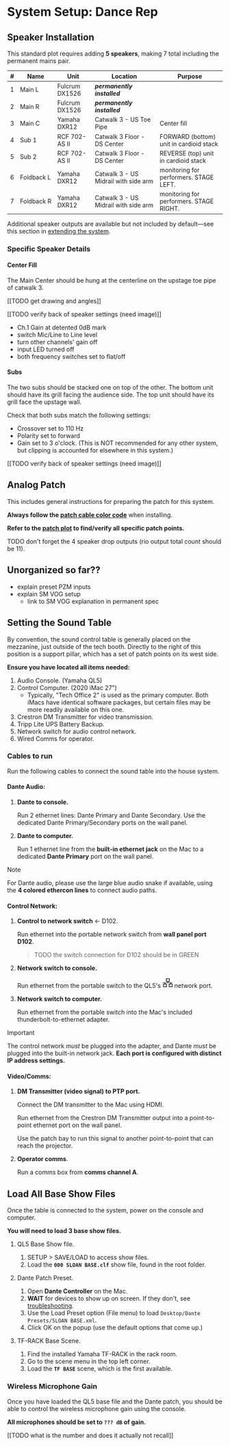 # System Setup: Dance Rep

## Speaker Installation

This standard plot requires adding **5 speakers**, making 7 total including the permanent mains pair.

| #   | Name            | Unit           | Location                             | Purpose                                 |
| --- | --------------- | -------------- | ------------------------------------ | --------------------------------------- |
| 1   | Main&nbsp;L     | Fulcrum DX1526 | **_permanently installed_**          |                                         |
| 2   | Main&nbsp;R     | Fulcrum DX1526 | **_permanently installed_**          |                                         |
| 3   | Main&nbsp;C     | Yamaha DXR12   | Catwalk 3 - US Toe Pipe              | Center fill                             |
| 4   | Sub&nbsp;1      | RCF 702-AS II  | Catwalk 3 Floor - DS Center          | FORWARD (bottom) unit in cardioid stack |
| 5   | Sub&nbsp;2      | RCF 702-AS II  | Catwalk 3 Floor - DS Center          | REVERSE (top) unit in cardioid stack    |
| 6   | Foldback&nbsp;L | Yamaha DXR12   | Catwalk 3 - US Midrail with side arm | monitoring for performers. STAGE LEFT.  |
| 7   | Foldback&nbsp;R | Yamaha DXR12   | Catwalk 3 - US Midrail with side arm | monitoring for performers. STAGE RIGHT. |

Additional speaker outputs are available but not included by default—see this section in [extending the system](extending.md#add-floor-wedge-stage-monitors).

### Specific Speaker Details

#### Center Fill

The Main Center should be hung at the centerline on the upstage toe pipe of catwalk 3.

[[TODO get drawing and angles]]

[[TODO verify back of speaker settings (need image)]]

- Ch.1 Gain at detented 0dB mark
- switch Mic/Line to Line level
- turn other channels' gain off
- input LED turned off
- both frequency switches set to flat/off

#### Subs

The two subs should be stacked one on top of the other. The bottom unit should have its grill facing the audience side. The top unit should have its grill face the upstage wall.

Check that both subs match the following settings:

- Crossover set to 110 Hz
- Polarity set to forward
- Gain set to 3 o'clock. (This is NOT recommended for any other system, but clipping is accounted for elsewhere in this system.)

[[TODO verify back of speaker settings (need image)]]

## Analog Patch

This includes general instructions for preparing the patch for this system.

**Always follow the [patch cable color code](../specs.md#patch-bay-color-code)** when installing.

**Refer to the [patch plot](#TODO-link) to find/verify all specific patch points.**

TODO don't forget the 4 speaker drop outputs (rio output total count should be 11).

## Unorganized so far??

- explain preset PZM inputs
- explain SM VOG setup
  - link to SM VOG explanation in permanent spec

## Setting the Sound Table

By convention, the sound control table is generally placed on the mezzanine, just outside of the tech booth. Directly to the right of this position is a support pillar, which has a set of patch points on its west side.

**Ensure you have located all items needed:**

1. Audio Console. (Yamaha QL5)
1. Control Computer. (2020 iMac 27")
   - Typically, "Tech Office 2" is used as the primary computer. Both iMacs have identical software packages, but certain files may be more readily available on this one.
1. Crestron DM Transmitter for video transmission.
1. Tripp Lite UPS Battery Backup.
1. Network switch for audio control network.
1. Wired Comms for operator.

### Cables to run

Run the following cables to connect the sound table into the house system.

#### Dante Audio:

1. **Dante to console.**

   Run 2 ethernet lines: Dante Primary and Dante Secondary. Use the dedicated Dante Primary/Secondary ports on the wall panel.

1. **Dante to computer.**

   Run 1 ethernet line from the **built-in ethernet jack** on the Mac to a dedicated **Dante Primary** port on the wall panel.

> [!NOTE]
> For Dante audio, please use the large blue audio snake if available, using the **4 colored ethercon lines** to connect audio paths.

#### Control Network:

1. **Control to network switch** <- D102.

   Run ethernet into the portable network switch from **wall panel port D102**.

   > TODO the switch connection for D102 should be in GREEN

1. **Network switch to console.**

   Run ethernet from the portable switch to the QL5's ![(network symbol)](../assets/network_icon.png) network port.

1. **Network switch to computer.**

   Run ethernet from the portable switch into the Mac's included thunderbolt-to-ethernet adapter.

> [!IMPORTANT]
> The control network _must_ be plugged into the adapter, and Dante _must_ be plugged into the built-in network jack. **Each port is configured with distinct IP address settings.**

#### Video/Comms:

1. **DM Transmitter (video signal) to PTP port.**

   Connect the DM transmitter to the Mac using HDMI.

   Run ethernet from the Crestron DM Transmitter output into a point-to-point ethernet port on the wall panel.

   Use the patch bay to run this signal to another point-to-point that can reach the projector.

1. **Operator comms**.

   Run a comms box from **comms channel A**.

## Load All Base Show Files

Once the table is connected to the system, power on the console and computer.

**You will need to load 3 base show files.**

1. QL5 Base Show file.

   1. SETUP > SAVE/LOAD to access show files.
   1. Load the **`000 SLOAN BASE.clf`** show file, found in the root folder.

1. Dante Patch Preset.

   1. Open **Dante Controller** on the Mac.
   1. **WAIT** for devices to show up on screen. If they don't, see [troubleshooting](../troubleshooting.md#network-connection-issues-on-mac).
   1. Use the Load Preset option (File menu) to load `Desktop/Dante Presets/SLOAN BASE.xml`.
   1. Click OK on the popup (use the default options that come up.)

1. TF-RACK Base Scene.
   1. Find the installed Yamaha TF-RACK in the rack room.
   1. Go to the scene menu in the top left corner.
   1. Load the **`TF BASE`** scene, which is the first available.

### Wireless Microphone Gain

Once you have loaded the QL5 base file and the Dante patch, you should be able to control the wireless microphone gain using the console.

**All microphones should be set to `??? dB` of gain.**

[[TODO what is the number and does it actually not recall]]
